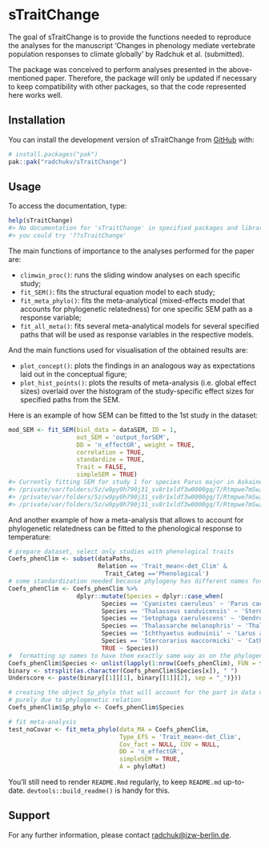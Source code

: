 
<!-- README.md is generated from README.Rmd. Please edit that file -->

# sTraitChange

<!-- badges: start -->
<!-- badges: end -->

The goal of sTraitChange is to provide the functions needed to reproduce
the analyses for the manuscript ‘Changes in phenology mediate vertebrate
population responses to climate globally’ by Radchuk et al. (submitted).

The package was conceived to perform analyses presented in the
above-mentioned paper. Therefore, the package will only be updated if
necessary to keep compatibility with other packages, so that the code
represented here works well.

## Installation

You can install the development version of sTraitChange from
[GitHub](https://github.com/) with:

``` r
# install.packages("pak")
pak::pak("radchukv/sTraitChange")
```

## Usage

To access the documentation, type:

``` r
help(sTraitChange)
#> No documentation for 'sTraitChange' in specified packages and libraries:
#> you could try '??sTraitChange'
```

The main functions of importance to the analyses performed for the paper
are:

- `climwin_proc()`: runs the sliding window analyses on each specific
  study;  
- `fit_SEM()`: fits the structural equation model to each study;  
- `fit_meta_phylo()`: fits the meta-analytical (mixed-effects model that
  accounts for phylogenetic relatedness) for one specific SEM path as a
  response variable;  
- `fit_all_meta()`: fits several meta-analytical models for several
  specified paths that will be used as response variables in the
  respective models.

And the main functions used for visualisation of the obtained results
are:  
- `plot_concept()`: plots the findings in an analogous way as
expectations laid out in the conceptual figure;  
- `plot_hist_points()`: plots the results of meta-analysis (i.e. global
effect sizes) overlaid over the histogram of the study-specific effect
sizes for specified paths from the SEM.

Here is an example of how SEM can be fitted to the 1st study in the
dataset:

``` r
mod_SEM <- fit_SEM(biol_data = dataSEM, ID = 1,
                   out_SEM = 'output_forSEM',
                   DD = 'n_effectGR', weight = TRUE,
                   correlation = TRUE,
                   standardize = TRUE,
                   Trait = FALSE,
                   simpleSEM = TRUE)
#> Currently fitting SEM for study 1 for species Parus major in Askainen for LayingDate
#> /private/var/folders/5z/w9py0h790j31_sv8r1xldf3w0000gq/T/Rtmpwe7mSw/temp_libpath119b05330e622/sTraitChange
#> /private/var/folders/5z/w9py0h790j31_sv8r1xldf3w0000gq/T/Rtmpwe7mSw/temp_libpath119b05330e622/sTraitChange/output_forSEM/1_Parus major_Askainen_LayingDate_z_score_relations.pdf
#> /private/var/folders/5z/w9py0h790j31_sv8r1xldf3w0000gq/T/Rtmpwe7mSw/temp_libpath119b05330e622/sTraitChange/output_forSEM/1_Parus major_Askainen_LayingDate_NumberFledglings_ResultsSEM.RDS
```

And another example of how a meta-analysis that allows to account for
phylogenetic relatedness can be fitted to the phenological response to
temperature:

``` r
# prepare dataset, select only studies with phenological traits
Coefs_phenClim <- subset(dataPaths, 
                         Relation == 'Trait_mean<-det_Clim' & 
                           Trait_Categ =='Phenological')
# some standardization needed because phylogeny has different names for some species
Coefs_phenClim <- Coefs_phenClim %>%
                   dplyr::mutate(Species = dplyr::case_when(
                          Species == 'Cyanistes caeruleus' ~ 'Parus caeruleus',
                          Species == 'Thalasseus sandvicensis' ~ 'Sterna sandvicensis',
                          Species == 'Setophaga caerulescens' ~ 'Dendroica caerulescens',
                          Species == 'Thalassarche melanophris' ~ 'Thalassarche melanophrys',
                          Species == 'Ichthyaetus audouinii' ~ 'Larus audouinii',
                          Species == 'Stercorarius maccormicki' ~ 'Catharacta maccormicki',
                          TRUE ~ Species))
#  formatting sp names to have them exactly same way as on the phylogeny
Coefs_phenClim$Species <- unlist(lapply(1:nrow(Coefs_phenClim), FUN = function(x){
binary <- strsplit(as.character(Coefs_phenClim$Species[x]), " ")
Underscore <- paste(binary[[1]][1], binary[[1]][2], sep = "_")}))

# creating the object Sp_phylo that will account for the part in data variation
# purely due to phylogenetic relation
Coefs_phenClim$Sp_phylo <- Coefs_phenClim$Species

# fit meta-analysis
test_noCovar <- fit_meta_phylo(data_MA = Coefs_phenClim,
                               Type_EfS = 'Trait_mean<-det_Clim',
                               Cov_fact = NULL, COV = NULL,
                               DD = 'n_effectGR',
                               simpleSEM = TRUE,
                               A = phyloMat)
```

You’ll still need to render `README.Rmd` regularly, to keep `README.md`
up-to-date. `devtools::build_readme()` is handy for this.

## Support

For any further information, please contact <radchuk@izw-berlin.de>.
